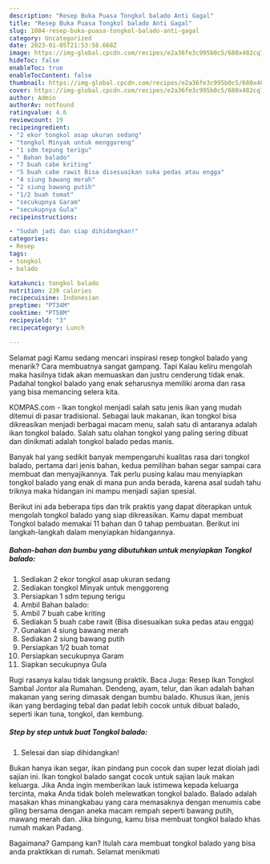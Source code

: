 ```yaml
---
description: "Resep Buka Puasa Tongkol balado Anti Gagal"
title: "Resep Buka Puasa Tongkol balado Anti Gagal"
slug: 1084-resep-buka-puasa-tongkol-balado-anti-gagal
category: Uncategorized
date: 2023-01-05T21:53:58.668Z
image: https://img-global.cpcdn.com/recipes/e2a36fe3c995b0c5/680x482cq70/tongkol-balado-foto-resep-utama.jpg
hideToc: false
enableToc: true
enableTocContent: false
thumbnail: https://img-global.cpcdn.com/recipes/e2a36fe3c995b0c5/680x482cq70/tongkol-balado-foto-resep-utama.jpg
cover: https://img-global.cpcdn.com/recipes/e2a36fe3c995b0c5/680x482cq70/tongkol-balado-foto-resep-utama.jpg
author: Admin
authorAv: notfound
ratingvalue: 4.6
reviewcount: 19
recipeingredient:
- "2 ekor tongkol asap ukuran sedang"
- "tongkol Minyak untuk menggoreng"
- "1 sdm tepung terigu"
- " Bahan balado"
- "7 buah cabe kriting"
- "5 buah cabe rawit Bisa disesuaikan suka pedas atau engga"
- "4 siung bawang merah"
- "2 siung bawang putih"
- "1/2 buah tomat"
- "secukupnya Garam"
- "secukupnya Gula"
recipeinstructions:

- "Sudah jadi dan siap dihidangkan!"
categories:
- Resep
tags:
- tongkol
- balado

katakunci: tongkol balado 
nutrition: 239 calories
recipecuisine: Indonesian
preptime: "PT34M"
cooktime: "PT58M"
recipeyield: "3"
recipecategory: Lunch

---
```



Selamat pagi Kamu sedang mencari inspirasi resep tongkol balado yang menarik? Cara membuatnya sangat gampang. Tapi Kalau keliru mengolah maka hasilnya tidak akan memuaskan dan justru cenderung tidak enak. Padahal tongkol balado yang enak seharusnya memiliki aroma dan rasa yang bisa memancing selera kita.


KOMPAS.com - Ikan tongkol menjadi salah satu jenis ikan yang mudah ditemui di pasar tradisional. Sebagai lauk makanan, ikan tongkol bisa dikreasikan menjadi berbagai macam menu, salah satu di antaranya adalah ikan tongkol balado. Salah satu olahan tongkol yang paling sering dibuat dan dinikmati adalah tongkol balado pedas manis.

Banyak hal yang sedikit banyak mempengaruhi kualitas rasa dari tongkol balado, pertama dari jenis bahan, kedua pemilihan bahan segar sampai cara membuat dan menyajikannya. Tak perlu pusing kalau mau menyiapkan tongkol balado yang enak di mana pun anda berada, karena asal sudah tahu triknya maka hidangan ini mampu menjadi sajian spesial.


Berikut ini ada beberapa tips dan trik praktis yang dapat diterapkan untuk mengolah tongkol balado yang siap dikreasikan. Kamu dapat membuat Tongkol balado memakai 11 bahan dan 0 tahap pembuatan. Berikut ini langkah-langkah dalam menyiapkan hidangannya.

<!--inarticleads1-->

##### Bahan-bahan dan bumbu yang dibutuhkan untuk menyiapkan Tongkol balado:

1. Sediakan 2 ekor tongkol asap ukuran sedang
1. Sediakan tongkol Minyak untuk menggoreng
1. Persiapkan 1 sdm tepung terigu
1. Ambil  Bahan balado:
1. Ambil 7 buah cabe kriting
1. Sediakan 5 buah cabe rawit (Bisa disesuaikan suka pedas atau engga)
1. Gunakan 4 siung bawang merah
1. Sediakan 2 siung bawang putih
1. Persiapkan 1/2 buah tomat
1. Persiapkan secukupnya Garam
1. Siapkan secukupnya Gula


Rugi rasanya kalau tidak langsung praktik. Baca Juga: Resep Ikan Tongkol Sambal Jontor ala Rumahan. Dendeng, ayam, telur, dan ikan adalah bahan makanan yang sering dimasak dengan bumbu balado. Khusus ikan, jenis ikan yang berdaging tebal dan padat lebih cocok untuk dibuat balado, seperti ikan tuna, tongkol, dan kembung. 

<!--inarticleads2-->

##### Step by step untuk buat Tongkol balado:


1. Selesai dan siap dihidangkan!

Bukan hanya ikan segar, ikan pindang pun cocok dan super lezat diolah jadi sajian ini. Ikan tongkol balado sangat cocok untuk sajian lauk makan keluarga. Jika Anda ingin memberikan lauk istimewa kepada keluarga tercinta, maka Anda tidak boleh melewatkan tongkol balado. Balado adalah masakan khas minangkabau yang cara memasaknya dengan menumis cabe giling bersama dengan aneka macam rempah seperti bawang putih, mawang merah dan. Jika bingung, kamu bisa membuat tongkol balado khas rumah makan Padang. 

Bagaimana? Gampang kan? Itulah cara membuat tongkol balado yang bisa anda praktikkan di rumah. Selamat menikmati
